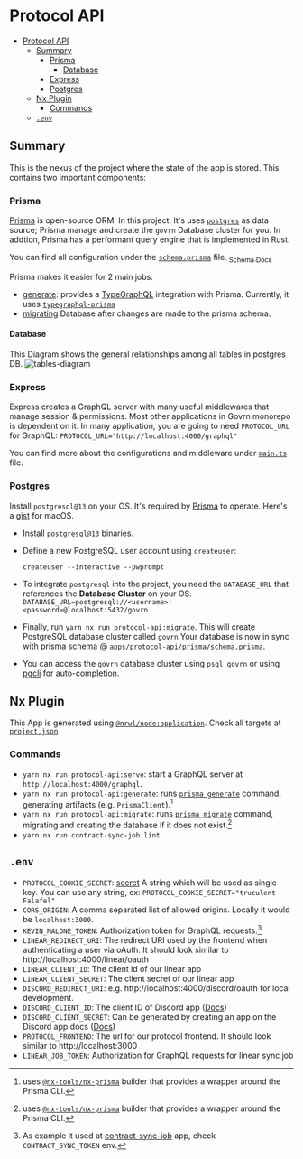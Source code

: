 # Protocol API

- [Protocol API](#protocol-api)
  - [Summary](#summary)
    - [Prisma](#prisma)
      - [Database](#database)
    - [Express](#express)
    - [Postgres](#postgres)
  - [Nx Plugin](#nx-plugin)
    - [Commands](#commands)
  - [`.env`](#env)

## Summary

This is the nexus of the project where the state of the app is stored. This contains two important components:

### Prisma

[Prisma](https://www.prisma.io/docs/) is open-source ORM. In this project. It's uses [`postgres`](../../README.md#postgres) as data source; Prisma manage and create the `govrn` Database cluster for you. In addtion, Prisma has a performant query engine that is implemented in Rust.

You can find all configuration under the [`schema.prisma`](./src/prisma/schema.prisma) file. [<sub>Schema Docs</sub>](https://www.prisma.io/docs/guides/database/developing-with-prisma-migrate#create-migrations)

Prisma makes it easier for 2 main jobs:

- [generate](#generate): provides a [TypeGraphQL](https://typegraphql.com/) integration with Prisma. Currently, it uses [`typegraphql-prisma`](https://github.com/MichalLytek/typegraphql-prisma)
- [migrating](https://www.prisma.io/docs/guides/database/developing-with-prisma-migrate#create-migrations) Database after changes are made to the prisma schema.

#### Database

This Diagram shows the general relationships among all tables in postgres DB.
![tables-diagram]

### Express

Express creates a GraphQL server with many useful middlewares that manage session & permissions. Most other applications in Govrn monorepo is dependent on it. In many application, you are going to need `PROTOCOL_URL` for GraphQL:
`PROTOCOL_URL="http://localhost:4000/graphql"`

You can find more about the configurations and middleware under [`main.ts`](./src/main.ts) file.

### Postgres

Install `postgresql@13` on your OS. It's required by [Prisma](#prisma) to operate.
Here's a [gist](https://gist.github.com/amrro/e996f84610f074bc2d734f52356be01f) for macOS.

- Install `postgresql@13` binaries.
- Define a new PostgreSQL user account using `createuser`:

  `createuser --interactive --pwprompt`

- To integrate `postgresql` into the project, you need the `DATABASE_URL` that references the **Database Cluster** on your OS.
  `DATABASE_URL=postgresql://<username>:<password>@localhost:5432/govrn`
- Finally, run `yarn nx run protocol-api:migrate`. This will create PostgreSQL database cluster called `govrn`
  Your database is now in sync with prisma schema @ [`apps/protocol-api/prisma/schema.prisma`](./src/prisma/schema.prisma).
- You can access the `govrn` database cluster using `psql govrn` or using [pgcli](https://github.com/dbcli/pgcli) for auto-completion.

## Nx Plugin

This App is generated using [`@nrwl/node:application`](https://nx.dev/packages/node/generators/application). Check all targets at [`project.json`](./project.json)

### Commands

- `yarn nx run protocol-api:serve`: start a GraphQL server at `http://localhost:4000/graphql`.
- `yarn nx run protocol-api:generate`: runs [`prisma generate`](https://www.prisma.io/docs/reference/api-reference/command-reference#generate) command, generating artifacts (e.g. `PrismaClient`).[^1]
- `yarn nx run protocol-api:migrate`: runs [`prisma migrate`](https://www.prisma.io/docs/reference/api-reference/command-reference#prisma-migrate) command, migrating and creating the database if it does not exist.[^1]
- `yarn nx run contract-sync-job:lint`

## `.env`

- `PROTOCOL_COOKIE_SECRET`: [secret](https://github.com/expressjs/cookie-session#secret) A string which will be used as single key. You can use any string, ex: `PROTOCOL_COOKIE_SECRET="truculent Falafel"`
- `CORS_ORIGIN`: A comma separated list of allowed origins. Locally it would be `localhost:3000`.
- `KEVIN_MALONE_TOKEN`: Authorization token for GraphQL requests.[^2]
- `LINEAR_REDIRECT_URI`: The redirect URI used by the frontend when authenticating a user via oAuth. It should look similar to http://localhost:4000/linear/oauth
- `LINEAR_CLIENT_ID`: The client id of our linear app
- `LINEAR_CLIENT_SECRET`: The client secret of our linear app
- `DISCORD_REDIRECT_URI`: e.g. http://localhost:4000/discord/oauth for local development.
- `DISCORD_CLIENT_ID`: The client ID of Discord app ([Docs](https://discord.com/developers/docs/topics/oauth2))
- `DISCORD_CLIENT_SECRET`: Can be generated by creating an app on the Discord app docs ([Docs](https://discord.com/developers/docs/topics/oauth2))
- `PROTOCOL_FRONTEND`: The url for our protocol frontend. It should look similar to http://localhost:3000
- `LINEAR_JOB_TOKEN`: Authorization for GraphQL requests for linear sync job

[^1]: uses [`@nx-tools/nx-prisma`](https://github.com/nx-tools/nx-tools/tree/main/packages/nx-prisma) builder that provides a wrapper around the Prisma CLI.
[^2]: As example it used at [contract-sync-job](../../apps/contract-sync-job/) app, check `CONTRACT_SYNC_TOKEN` env.

[tables-diagram]: https://i.imgur.com/gETbxIF.png
